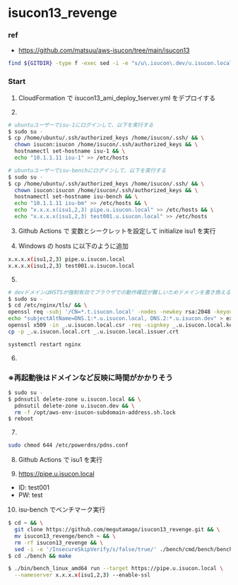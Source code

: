 # isucon13_revenge

### ref

- https://github.com/matsuu/aws-isucon/tree/main/isucon13

```bash
find ${GITDIR} -type f -exec sed -i -e "s/u\.isucon\.dev/u.isucon.local/g" {} +
```

### Start

1. CloudFormation で isucon13_ami_deploy_1server.yml をデプロイする

2.

```bash
# ubuntuユーザーでisu-1にログインして、以下を実行する
$ sudo su -
$ cp /home/ubuntu/.ssh/authorized_keys /home/isucon/.ssh/ && \
  chown isucon:isucon /home/isucon/.ssh/authorized_keys && \
  hostnamectl set-hostname isu-1 && \
  echo "10.1.1.11 isu-1" >> /etc/hosts

# ubuntuユーザーでisu-benchにログインして、以下を実行する
$ sudo su -
$ cp /home/ubuntu/.ssh/authorized_keys /home/isucon/.ssh/ && \
  chown isucon:isucon /home/isucon/.ssh/authorized_keys && \
  hostnamectl set-hostname isu-bench && \
  echo "10.1.1.11 isu-bm" >> /etc/hosts && \
  echo "x.x.x.x(isu1,2,3) pipe.u.isucon.local" >> /etc/hosts && \
  echo "x.x.x.x(isu1,2,3) test001.u.isucon.local" >> /etc/hosts
```

3. Github Actions で 変数とシークレットを設定して initialize isu1 を実行

4. Windows の hosts に以下のように追加

```bash
x.x.x.x(isu1,2,3) pipe.u.isucon.local
x.x.x.x(isu1,2,3) test001.u.isucon.local
```

5.

```bash
# devドメインはHSTSが強制有効でブラウザでの動作確認が難しいためドメインを書き換える
$ sudo su -
$ cd /etc/nginx/tls/ && \
openssl req -subj '/CN=*.t.isucon.local' -nodes -newkey rsa:2048 -keyout _.u.isucon.local.key -out _.u.isucon.local.csr && \
echo "subjectAltName=DNS.1:*.u.isucon.local, DNS.2:*.u.isucon.dev" > extfile.txt && \
openssl x509 -in _.u.isucon.local.csr -req -signkey _.u.isucon.local.key -sha256 -days 3650 -out _.u.isucon.local.crt -extfile extfile.txt && \
cp -p _.u.isucon.local.crt _.u.isucon.local.issuer.crt

systemctl restart nginx
```

6.

### ※再起動後はドメインなど反映に時間がかかりそう

```bash
$ sudo su -
$ pdnsutil delete-zone u.isucon.local && \
  pdnsutil delete-zone u.isucon.dev && \
  rm -f /opt/aws-env-isucon-subdomain-address.sh.lock
$ reboot
```

7.

```bash
sudo chmod 644 /etc/powerdns/pdns.conf
```

8. Github Actions で isu1 を実行

9. https://pipe.u.isucon.local

- ID: test001
- PW: test

10. isu-bench でベンチマーク実行

```bash
$ cd ~ && \
  git clone https://github.com/megutamago/isucon13_revenge.git && \
  mv isucon13_revenge/bench ~ && \
  rm -rf isucon13_revenge && \
  sed -i -e '/InsecureSkipVerify/s/false/true/' ./bench/cmd/bench/benchmarker.go ./bench/cmd/bench/bench.go
$ cd ./bench && make

$ ./bin/bench_linux_amd64 run --target https://pipe.u.isucon.local \
  --nameserver x.x.x.x(isu1,2,3) --enable-ssl
```
